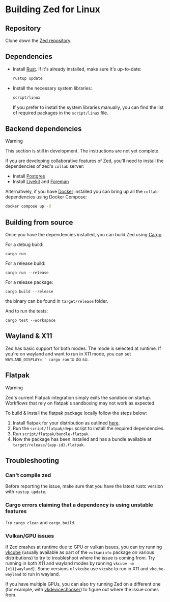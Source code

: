 # Building Zed for Linux

## Repository

Clone down the [Zed repository](https://github.com/zed-industries/zed).

## Dependencies

- Install [Rust](https://www.rust-lang.org/tools/install). If it's already installed, make sure it's up-to-date:

  ```bash
  rustup update
  ```

- Install the necessary system libraries:

  ```bash
  script/linux
  ```

  If you prefer to install the system libraries manually, you can find the list of required packages in the `script/linux` file.

## Backend dependencies

> [!WARNING]
> This section is still in development. The instructions are not yet complete.

If you are developing collaborative features of Zed, you'll need to install the dependencies of zed's `collab` server:

- Install [Postgres](https://www.postgresql.org/download/linux/)
- Install [Livekit](https://github.com/livekit/livekit-cli) and [Foreman](https://theforeman.org/manuals/3.9/quickstart_guide.html)

Alternatively, if you have [Docker](https://www.docker.com/) installed you can bring up all the `collab` dependencies using Docker Compose:

```sh
docker compose up -d
```

## Building from source

Once you have the dependencies installed, you can build Zed using [Cargo](https://doc.rust-lang.org/cargo/).

For a debug build:

```
cargo run
```

For a release build:

```
cargo run --release
```

For a release package:

```
cargo build --release
```

the binary can be found in `target/release` folder.

And to run the tests:

```
cargo test --workspace
```

## Wayland & X11

Zed has basic support for both modes. The mode is selected at runtime. If you're on wayland and want to run in X11 mode, you can set `WAYLAND_DISPLAY='' cargo run` to do so.

## Flatpak

> [!WARNING]
> Zed's current Flatpak integration simply exits the sandbox on startup. Workflows that rely on flatpak's sandboxing may not work as expected. 

To build & install the flatpak package locally follow the steps below:

1. Install flatpak for your distribution as outlined [here](https://flathub.org/setup).
2. Run the `script/flatpak/deps` script to install the required dependencies.
3. Run `script/flatpak/bundle-flatpak`.
4. Now the package has been installed and has a bundle available at `target/release/{app-id}.flatpak`.

## Troubleshooting

### Can't compile zed

Before reporting the issue, make sure that you have the latest rustc version with `rustup update`.

### Cargo errors claiming that a dependency is using unstable features

Try `cargo clean` and `cargo build`.

### Vulkan/GPU issues

If Zed crashes at runtime due to GPU or vulkan issues, you can try running [vkcube](https://github.com/krh/vkcube) (usually available as part of the `vulkaninfo` package on various distributions) to try to troubleshoot where the issue is coming from. Try running in both X11 and wayland modes by running `vkcube -m [x11|wayland]`. Some versions of `vkcube` use `vkcube` to run in X11 and `vkcube-wayland` to run in wayland.

If you have multiple GPUs, you can also try running Zed on a different one (for example, with [vkdevicechooser](https://github.com/jiriks74/vkdevicechooser)) to figure out where the issue comes from.
